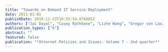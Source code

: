 ```yaml
---
title: "Towards on Demand IT Service Deployment"
date: 2011-01-01
publishDate: 2019-11-23T10:55:54.876085Z
authors: ["Jai Dayal", "Casey Rathbone", "Lizhe Wang", "Gregor von Laszewski"]
publication_types: ["6"]
abstract: ""
featured: false
publication: "*Internet Policies and Issues. Volume 7 - 2nd quarter*"
---
```



